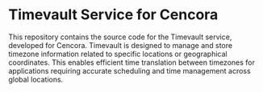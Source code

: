 # Timevault Service for Cencora

This repository contains the source code for the Timevault service, developed for Cencora. Timevault is designed to manage and store timezone information related to specific locations or geographical coordinates. This enables efficient time translation between timezones for applications requiring accurate scheduling and time management across global locations.